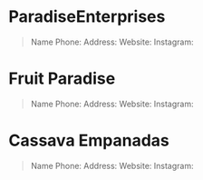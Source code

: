 <!-- ################################################## -->
<!--
// ////////////////////////////
// ~~ HOST INFORMATION ~~
//
// POWERED BY 
// INA STUDIO LLC, - www.ina.studio
// INA STUDIO © 2023
//
// ////////////////////////////
-->
<!-- ################################################## -->
<!--
// ////////////////////////////
// ~~ USER INFORMATION ~~
//
// PARADISE ENTERPRISES 
// > PARADISE ENTERPRISES © 2023
// > FRUIT PARADISE © 2023
// > CASSAVA EMPANADA © 2023
// > PARADISE PORT CAFE © 2023
//
-->
<!-- ################################################## -->
<!--
// ////////////////////////////
// ~~ REPOSITORY INFORMATION ~~
//
// Created: 10/17/2023 
// Last Updated: 10/17/2023
//
// Author(s): (7) Seven | link="./authors.json"
//
-->
<!-- ################################################## -->
<!--
// ////////////////////////////
// ~~ SMART CONTRACT INFORMATION ~~
//
// Network:             -
// Coin/Token:          -
// Transaction ID:      -
// Address:             -
//
////////////////
-->
<!-- ################################################## -->
<!--
// ////////////////
// ~~ NAVIGATION ~~
// 
// ./CassavaEmpanadas       <-- 
// ./FruitParadise          <--
// ./ParadisePortCafe       <-- 
// ./authors.json
// ./LICENSE                <-- License Information
// ./README.md              <-- THIS PAGE 
//
//
// Notes: 
//
// ////////////////
-->

<!-- ################################################## -->
<!-- ################################################## -->


# ParadiseEnterprises


> Name
> Phone: 
> Address:
> Website:
> Instagram:

# Fruit Paradise


> Name
> Phone: 
> Address:
> Website:
> Instagram:

# Cassava Empanadas


> Name
> Phone: 
> Address:
> Website:
> Instagram: